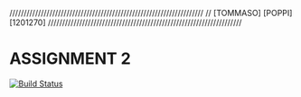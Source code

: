 ////////////////////////////////////////////////////////////////////
// [TOMMASO] [POPPI] [1201270]
////////////////////////////////////////////////////////////////////

# ASSIGNMENT 2

[![Build Status](https://travis-ci.com/tpoppi/assignment2.svg?branch=master)](https://travis-ci.com/tpoppi/assignment2)


